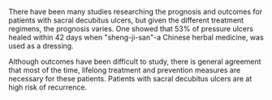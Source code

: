 There have been many studies researching the prognosis and outcomes for patients with sacral decubitus ulcers, but given the different treatment regimens, the prognosis varies. One showed that 53% of pressure ulcers healed within 42 days when "sheng-ji-san"-a Chinese herbal medicine, was used as a dressing.

Although outcomes have been difficult to study, there is general agreement that most of the time, lifelong treatment and prevention measures are necessary for these patients. Patients with sacral decubitus ulcers are at high risk of recurrence.